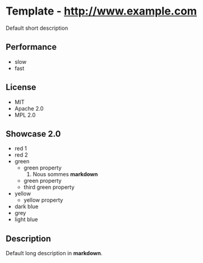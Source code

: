 # Template - http://www.example.com
Default short description

## Performance
- slow
- fast

## License
- MIT
- Apache 2.0
- MPL 2.0

## Showcase 2.0
- red 1
- red 2
- green
    - green property
        1. Nous sommes __markdown__
    - green property
    - third green property
- yellow
    - yellow property
- dark blue
- grey
- light blue

## Description
Default long description in __markdown__.